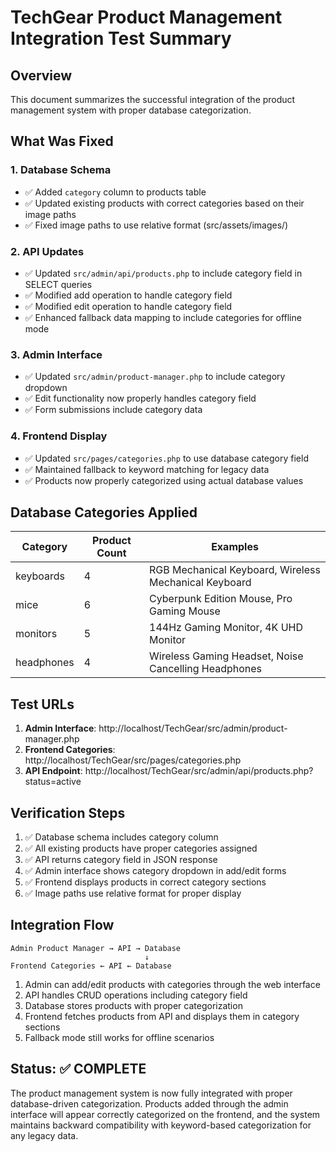 # TechGear Product Management Integration Test Summary

## Overview
This document summarizes the successful integration of the product management system with proper database categorization.

## What Was Fixed

### 1. Database Schema
- ✅ Added `category` column to products table
- ✅ Updated existing products with correct categories based on their image paths
- ✅ Fixed image paths to use relative format (src/assets/images/)

### 2. API Updates
- ✅ Updated `src/admin/api/products.php` to include category field in SELECT queries
- ✅ Modified add operation to handle category field
- ✅ Modified edit operation to handle category field
- ✅ Enhanced fallback data mapping to include categories for offline mode

### 3. Admin Interface
- ✅ Updated `src/admin/product-manager.php` to include category dropdown
- ✅ Edit functionality now properly handles category field
- ✅ Form submissions include category data

### 4. Frontend Display
- ✅ Updated `src/pages/categories.php` to use database category field
- ✅ Maintained fallback to keyword matching for legacy data
- ✅ Products now properly categorized using actual database values

## Database Categories Applied

| Category    | Product Count | Examples |
|-------------|---------------|----------|
| keyboards   | 4             | RGB Mechanical Keyboard, Wireless Mechanical Keyboard |
| mice        | 6             | Cyberpunk Edition Mouse, Pro Gaming Mouse |
| monitors    | 5             | 144Hz Gaming Monitor, 4K UHD Monitor |
| headphones  | 4             | Wireless Gaming Headset, Noise Cancelling Headphones |

## Test URLs

1. **Admin Interface**: http://localhost/TechGear/src/admin/product-manager.php
2. **Frontend Categories**: http://localhost/TechGear/src/pages/categories.php
3. **API Endpoint**: http://localhost/TechGear/src/admin/api/products.php?status=active

## Verification Steps

1. ✅ Database schema includes category column
2. ✅ All existing products have proper categories assigned
3. ✅ API returns category field in JSON response
4. ✅ Admin interface shows category dropdown in add/edit forms
5. ✅ Frontend displays products in correct category sections
6. ✅ Image paths use relative format for proper display

## Integration Flow

```
Admin Product Manager → API → Database
                              ↓
Frontend Categories ← API ← Database
```

1. Admin can add/edit products with categories through the web interface
2. API handles CRUD operations including category field
3. Database stores products with proper categorization
4. Frontend fetches products from API and displays them in category sections
5. Fallback mode still works for offline scenarios

## Status: ✅ COMPLETE

The product management system is now fully integrated with proper database-driven categorization. Products added through the admin interface will appear correctly categorized on the frontend, and the system maintains backward compatibility with keyword-based categorization for any legacy data.
